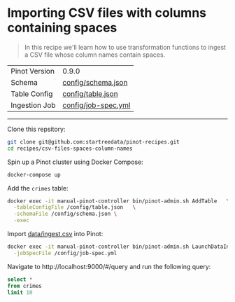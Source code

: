 # Importing CSV files with columns containing spaces

> In this recipe we'll learn how to use transformation functions to ingest a CSV file whose column names contain spaces.

<table>
  <tr>
    <td>Pinot Version</td>
    <td>0.9.0</td>
  </tr>
  <tr>
    <td>Schema</td>
    <td><a href="config/schema.json">config/schema.json</a></td>
  </tr>
    <tr>
    <td>Table Config</td>
    <td><a href="config/table.json">config/table.json</a></td>
  </tr>
      <tr>
    <td>Ingestion Job</td>
    <td><a href="config/job-spec.yml">config/job-spec.yml</a></td>
  </tr>
</table>

***

Clone this repsitory:

```bash
git clone git@github.com:startreedata/pinot-recipes.git
cd recipes/csv-files-spaces-column-names
```

Spin up a Pinot cluster using Docker Compose:

```bash
docker-compose up
```

Add the `crimes` table:

```bash
docker exec -it manual-pinot-controller bin/pinot-admin.sh AddTable   \
  -tableConfigFile /config/table.json   \
  -schemaFile /config/schema.json \
  -exec
```

Import [data/ingest.csv](data/import.csv) into Pinot:

```bash
docker exec -it manual-pinot-controller bin/pinot-admin.sh LaunchDataIngestionJob \
  -jobSpecFile /config/job-spec.yml
```

Navigate to http://localhost:9000/#/query and run the following query:

```sql
select * 
from crimes 
limit 10
```
